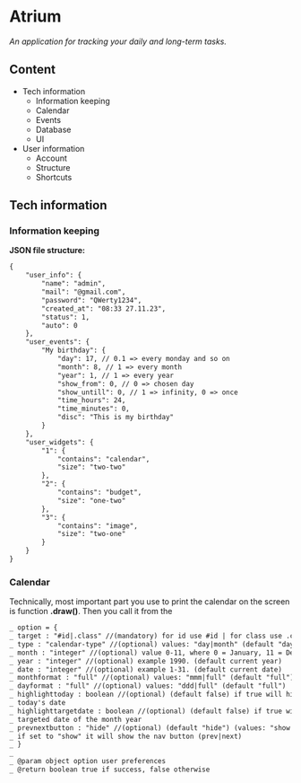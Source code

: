 # Atrium

_An application for tracking your daily and long-term tasks._

## Content

- Tech information
  - Information keeping
  - Calendar
  - Events
  - Database
  - UI
- User information
  - Account
  - Structure
  - Shortcuts

## Tech information

### Information keeping

**JSON file structure:**

```markdown
{
    "user_info": {
        "name": "admin",
        "mail": "@gmail.com",
        "password": "QWerty1234",
        "created_at": "08:33 27.11.23",
        "status": 1,
        "auto": 0
    },
    "user_events": {
        "My birthday": {
            "day": 17, // 0.1 => every monday and so on
            "month": 8, // 1 => every month
            "year": 1, // 1 => every year
            "show_from": 0, // 0 => chosen day
            "show_untill": 0, // 1 => infinity, 0 => once
            "time_hours": 24,
            "time_minutes": 0,
            "disc": "This is my birthday"
        }
    },
    "user_widgets": {
        "1": {
            "contains": "calendar",
            "size": "two-two"
        },
        "2": {
            "contains": "budget",
            "size": "one-two"
        },
        "3": {
            "contains": "image",
            "size": "two-one"
        }
    }
}
```

### Calendar

Technically, most important part you use to print the calendar on the screen is function **.draw()**. Then you call it from the

```markdown
_ option = {
_ target : "#id|.class" //(mandatory) for id use #id | for class use .class
_ type : "calendar-type" //(optional) values: "day|month" (default "day")
_ month : "integer" //(optional) value 0-11, where 0 = January, 11 = December
_ year : "integer" //(optional) example 1990. (default current year)
_ date : "integer" //(optional) example 1-31. (default current date)
_ monthformat : "full" //(optional) values: "mmm|full" (default "full")
_ dayformat : "full" //(optional) values: "ddd|full" (default "full")
_ highlighttoday : boolean //(optional) (default false) if true will highlight
_ today's date
_ highlighttargetdate : boolean //(optional) (default false) if true will highlight
_ targeted date of the month year
_ prevnextbutton : "hide" //(optional) (default "hide") (values: "show|hide")
_ if set to "show" it will show the nav button (prev|next)
_ }
_
_ @param object option user preferences
_ @return boolean true if success, false otherwise
```
